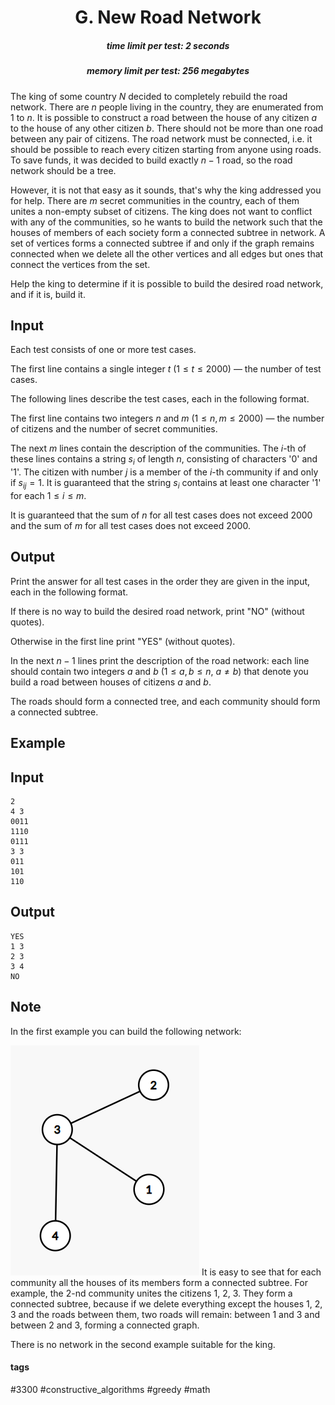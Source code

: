 <h1 style='text-align: center;'> G. New Road Network</h1>

<h5 style='text-align: center;'>time limit per test: 2 seconds</h5>
<h5 style='text-align: center;'>memory limit per test: 256 megabytes</h5>

The king of some country $N$ decided to completely rebuild the road network. There are $n$ people living in the country, they are enumerated from $1$ to $n$. It is possible to construct a road between the house of any citizen $a$ to the house of any other citizen $b$. There should not be more than one road between any pair of citizens. The road network must be connected, i.e. it should be possible to reach every citizen starting from anyone using roads. To save funds, it was decided to build exactly $n-1$ road, so the road network should be a tree.

However, it is not that easy as it sounds, that's why the king addressed you for help. There are $m$ secret communities in the country, each of them unites a non-empty subset of citizens. The king does not want to conflict with any of the communities, so he wants to build the network such that the houses of members of each society form a connected subtree in network. A set of vertices forms a connected subtree if and only if the graph remains connected when we delete all the other vertices and all edges but ones that connect the vertices from the set.

Help the king to determine if it is possible to build the desired road network, and if it is, build it.

## Input

Each test consists of one or more test cases.

The first line contains a single integer $t$ ($1 \leq t \leq 2000$) — the number of test cases.

The following lines describe the test cases, each in the following format.

The first line contains two integers $n$ and $m$ ($1 \leq n, m \leq 2000$) — the number of citizens and the number of secret communities. 

The next $m$ lines contain the description of the communities. The $i$-th of these lines contains a string $s_i$ of length $n$, consisting of characters '0' and '1'. The citizen with number $j$ is a member of the $i$-th community if and only if $s_{{i}{j}}=1$. It is guaranteed that the string $s_i$ contains at least one character '1' for each $1 \leq i \leq m$.

It is guaranteed that the sum of $n$ for all test cases does not exceed $2000$ and the sum of $m$ for all test cases does not exceed $2000$.

## Output

Print the answer for all test cases in the order they are given in the input, each in the following format.

If there is no way to build the desired road network, print "NO" (without quotes).

Otherwise in the first line print "YES" (without quotes).

In the next $n-1$ lines print the description of the road network: each line should contain two integers $a$ and $b$ ($1 \leq a, b \leq n$, $a \neq b$) that denote you build a road between houses of citizens $a$ and $b$. 

The roads should form a connected tree, and each community should form a connected subtree.

## Example

## Input


```
2  
4 3  
0011  
1110  
0111  
3 3  
011  
101  
110  

```
## Output


```
YES  
1 3  
2 3  
3 4  
NO  

```
## Note

In the first example you can build the following network:

 ![](images/c60e0f056e357c474b173a7e4357dda6d6ab4438.png) It is easy to see that for each community all the houses of its members form a connected subtree. For example, the $2$-nd community unites the citizens $1$, $2$, $3$. They form a connected subtree, because if we delete everything except the houses $1$, $2$, $3$ and the roads between them, two roads will remain: between $1$ and $3$ and between $2$ and $3$, forming a connected graph.

There is no network in the second example suitable for the king.



#### tags 

#3300 #constructive_algorithms #greedy #math 